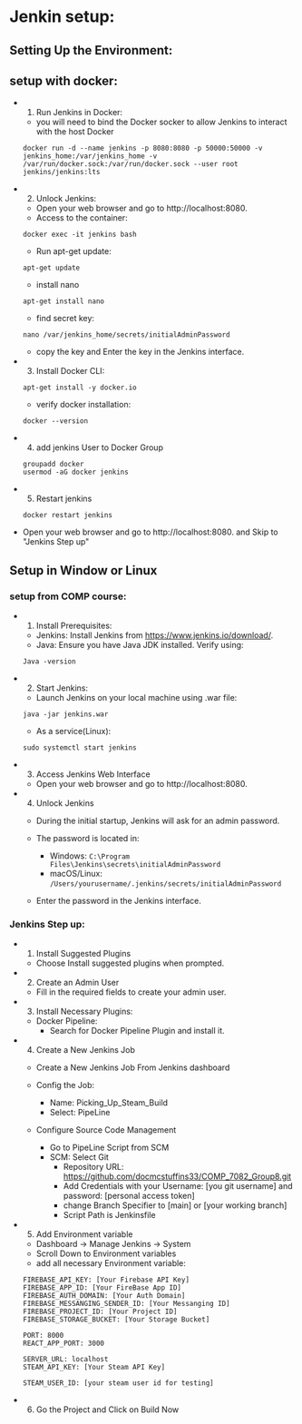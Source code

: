 # Jenkin setup:

## Setting Up the Environment:

## setup with docker:
- 1. Run Jenkins in Docker:
    - you will need to bind the Docker socker to allow Jenkins to interact with the host Docker

    ```
    docker run -d --name jenkins -p 8080:8080 -p 50000:50000 -v jenkins_home:/var/jenkins_home -v /var/run/docker.sock:/var/run/docker.sock --user root jenkins/jenkins:lts
    ```

- 2. Unlock Jenkins:
    - Open your web browser and go to http://localhost:8080.
    - Access to the container:
    ```
    docker exec -it jenkins bash
    ```
    - Run apt-get update:

    ```
    apt-get update
    ```
    - install nano
    ```
    apt-get install nano
    ```
    - find secret key:
    ```
    nano /var/jenkins_home/secrets/initialAdminPassword
    ```
    - copy the key and Enter the key in the Jenkins interface.
- 3. Install Docker CLI:
    ```
    apt-get install -y docker.io
    ```
    - verify docker installation:
    ```
    docker --version
    ```
- 4. add jenkins User to Docker Group
    ```
    groupadd docker
    usermod -aG docker jenkins
    ```
- 5. Restart jenkins

    ```
    docker restart jenkins
    ```

- Open your web browser and go to http://localhost:8080. and Skip to "Jenkins Step up"

## Setup in Window or Linux
### setup from COMP course:
- 1. Install Prerequisites:
    - Jenkins: Install Jenkins from https://www.jenkins.io/download/.
    - Java: Ensure you have Java JDK installed. Verify using:
    ```
    Java -version
    ```
- 2. Start Jenkins:
    - Launch Jenkins on your local machine using .war file:
    ```
    java -jar jenkins.war
    ```
    - As a service(Linux):
    ```
    sudo systemctl start jenkins
    ```

- 3. Access Jenkins Web Interface
    - Open your web browser and go to http://localhost:8080.
- 4. Unlock Jenkins

    - During the initial startup, Jenkins will ask for an admin password.

    -  The password is located in:

        - Windows: ```C:\Program Files\Jenkins\secrets\initialAdminPassword```
        - macOS/Linux: ```/Users/yourusername/.jenkins/secrets/initialAdminPassword```
    - Enter the password in the Jenkins interface.

### Jenkins Step up:

- 1. Install Suggested Plugins
    - Choose Install suggested plugins when prompted.

- 2.  Create an Admin User
    - Fill in the required fields to create your admin user.

- 3. Install Necessary Plugins:
    - Docker Pipeline:
        - Search for Docker Pipeline Plugin and install it.
- 4. Create a New Jenkins Job
    - Create a New Jenkins Job From Jenkins dashboard
    - Config the Job:
        - Name: Picking_Up_Steam_Build
        - Select: PipeLine 

    - Configure Source Code Management
        - Go to PipeLine Script from SCM
        - SCM: Select Git
            - Repository URL: https://github.com/docmcstuffins33/COMP_7082_Group8.git
            - Add Credentials with your Username: [you git username] and password: [personal access token]
            - change Branch Specifier to [main] or [your working branch]
            - Script Path is Jenkinsfile

- 5. Add Environment variable
    - Dashboard -> Manage Jenkins -> System
    - Scroll Down to Environment variables
    - add all necessary Environment variable:
    ```
    FIREBASE_API_KEY: [Your Firebase API Key]
    FIREBASE_APP_ID: [Your FireBase App ID]
    FIREBASE_AUTH_DOMAIN: [Your Auth Domain]
    FIREBASE_MESSANGING_SENDER_ID: [Your Messanging ID]
    FIREBASE_PROJECT_ID: [Your Project ID]
    FIREBASE_STORAGE_BUCKET: [Your Storage Bucket]

    PORT: 8000
    REACT_APP_PORT: 3000

    SERVER_URL: localhost
    STEAM_API_KEY: [Your Steam API Key]

    STEAM_USER_ID: [your steam user id for testing]
    ```

- 6. Go the Project and Click on Build Now
